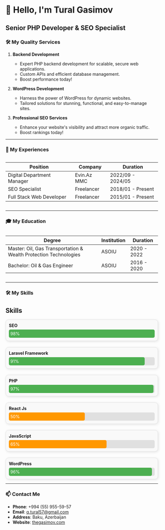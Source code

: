 # 👋 Hello, I'm Tural Gasimov

## Senior PHP Developer & SEO Specialist


### 🛠️ My Quality Services

1. **Backend Development**
   - Expert PHP backend development for scalable, secure web applications.
   - Custom APIs and efficient database management.
   - Boost performance today!

2. **WordPress Development**
   - Harness the power of WordPress for dynamic websites.
   - Tailored solutions for stunning, functional, and easy-to-manage sites.

3. **Professional SEO Services**
   - Enhance your website's visibility and attract more organic traffic.
   - Boost rankings today!

---

### 💼 My Experiences

<div style="width: 100%; overflow-x: auto;">
  
| Position                  | Company      | Duration         |
|---------------------------|--------------|------------------|
| Digital Department Manager| Evin.Az MMC  | 2022/09 - 2024/05|
| SEO Specialist            | Freelancer   | 2018/01 - Present|
| Full Stack Web Developer  | Freelancer   | 2015/01 - Present|

</div>

---

### 🎓 My Education

<div style="width: 100%; overflow-x: auto;">

| Degree                                           | Institution | Duration      |
|--------------------------------------------------|-------------|---------------|
| Master: Oil, Gas Transportation & Wealth Protection Technologies | ASOIU       | 2020 - 2022  |
| Bachelor: Oil & Gas Engineer                     | ASOIU       | 2016 - 2020  |

</div>

---

### 🛠️ My Skills

## Skills

<div style="display: flex; flex-wrap: wrap; gap: 20px;">

<div style="flex: 1; min-width: 250px; background-color: #f9f9f9; border: 1px solid #e0e0e0; border-radius: 10px; padding: 10px; box-shadow: 2px 2px 8px rgba(0,0,0,0.1);">
  <strong>SEO</strong>
  <div style="margin-top: 5px; background-color: #e0e0e0; border-radius: 5px;">
    <div style="width: 98%; background-color: #4caf50; padding: 5px; color: white; border-radius: 5px;">98%</div>
  </div>
</div>

<div style="flex: 1; min-width: 250px; background-color: #f9f9f9; border: 1px solid #e0e0e0; border-radius: 10px; padding: 10px; box-shadow: 2px 2px 8px rgba(0,0,0,0.1);">
  <strong>Laravel Framework</strong>
  <div style="margin-top: 5px; background-color: #e0e0e0; border-radius: 5px;">
    <div style="width: 91%; background-color: #4caf50; padding: 5px; color: white; border-radius: 5px;">91%</div>
  </div>
</div>

<div style="flex: 1; min-width: 250px; background-color: #f9f9f9; border: 1px solid #e0e0e0; border-radius: 10px; padding: 10px; box-shadow: 2px 2px 8px rgba(0,0,0,0.1);">
  <strong>PHP</strong>
  <div style="margin-top: 5px; background-color: #e0e0e0; border-radius: 5px;">
    <div style="width: 97%; background-color: #4caf50; padding: 5px; color: white; border-radius: 5px;">97%</div>
  </div>
</div>

<div style="flex: 1; min-width: 250px; background-color: #f9f9f9; border: 1px solid #e0e0e0; border-radius: 10px; padding: 10px; box-shadow: 2px 2px 8px rgba(0,0,0,0.1);">
  <strong>React Js</strong>
  <div style="margin-top: 5px; background-color: #e0e0e0; border-radius: 5px;">
    <div style="width: 50%; background-color: #ff9800; padding: 5px; color: white; border-radius: 5px;">50%</div>
  </div>
</div>

<div style="flex: 1; min-width: 250px; background-color: #f9f9f9; border: 1px solid #e0e0e0; border-radius: 10px; padding: 10px; box-shadow: 2px 2px 8px rgba(0,0,0,0.1);">
  <strong>JavaScript</strong>
  <div style="margin-top: 5px; background-color: #e0e0e0; border-radius: 5px;">
    <div style="width: 65%; background-color: #ff9800; padding: 5px; color: white; border-radius: 5px;">65%</div>
  </div>
</div>

<div style="flex: 1; min-width: 250px; background-color: #f9f9f9; border: 1px solid #e0e0e0; border-radius: 10px; padding: 10px; box-shadow: 2px 2px 8px rgba(0,0,0,0.1);">
  <strong>WordPress</strong>
  <div style="margin-top: 5px; background-color: #e0e0e0; border-radius: 5px;">
    <div style="width: 96%; background-color: #4caf50; padding: 5px; color: white; border-radius: 5px;">96%</div>
  </div>
</div>

</div>

---

### 📫 Contact Me

- **Phone**: +994 (55) 955-59-57
- **Email**: [q.tural57@gmail.com](mailto:q.tural57@gmail.com)
- **Address**: Baku, Azerbaijan
- **Website**: [thegasimov.com](https://thegasimov.com/)
